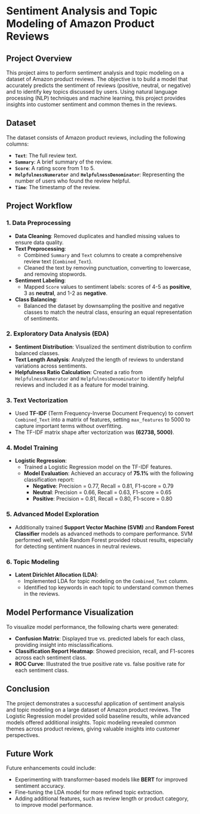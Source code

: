 # Sentiment Analysis and Topic Modeling of Amazon Product Reviews

## Project Overview
This project aims to perform sentiment analysis and topic modeling on a dataset of Amazon product reviews. The objective is to build a model that accurately predicts the sentiment of reviews (positive, neutral, or negative) and to identify key topics discussed by users. Using natural language processing (NLP) techniques and machine learning, this project provides insights into customer sentiment and common themes in the reviews.

## Dataset
The dataset consists of Amazon product reviews, including the following columns:
- **`Text`**: The full review text.
- **`Summary`**: A brief summary of the review.
- **`Score`**: A rating score from 1 to 5.
- **`HelpfulnessNumerator`** and **`HelpfulnessDenominator`**: Representing the number of users who found the review helpful.
- **`Time`**: The timestamp of the review.

## Project Workflow

### 1. Data Preprocessing
- **Data Cleaning**: Removed duplicates and handled missing values to ensure data quality.
- **Text Preprocessing**:
  - Combined `Summary` and `Text` columns to create a comprehensive review text (`Combined_Text`).
  - Cleaned the text by removing punctuation, converting to lowercase, and removing stopwords.
- **Sentiment Labeling**:
  - Mapped `Score` values to sentiment labels: scores of 4-5 as **positive**, 3 as **neutral**, and 1-2 as **negative**.
- **Class Balancing**:
  - Balanced the dataset by downsampling the positive and negative classes to match the neutral class, ensuring an equal representation of sentiments.

### 2. Exploratory Data Analysis (EDA)
- **Sentiment Distribution**: Visualized the sentiment distribution to confirm balanced classes.
- **Text Length Analysis**: Analyzed the length of reviews to understand variations across sentiments.
- **Helpfulness Ratio Calculation**: Created a ratio from `HelpfulnessNumerator` and `HelpfulnessDenominator` to identify helpful reviews and included it as a feature for model training.

### 3. Text Vectorization
- Used **TF-IDF** (Term Frequency-Inverse Document Frequency) to convert `Combined_Text` into a matrix of features, setting `max_features` to 5000 to capture important terms without overfitting.
- The TF-IDF matrix shape after vectorization was **(62738, 5000)**.

### 4. Model Training
- **Logistic Regression**:
  - Trained a Logistic Regression model on the TF-IDF features.
  - **Model Evaluation**: Achieved an accuracy of **75.1%** with the following classification report:
    - **Negative**: Precision = 0.77, Recall = 0.81, F1-score = 0.79
    - **Neutral**: Precision = 0.66, Recall = 0.63, F1-score = 0.65
    - **Positive**: Precision = 0.81, Recall = 0.80, F1-score = 0.80

### 5. Advanced Model Exploration
- Additionally trained **Support Vector Machine (SVM)** and **Random Forest Classifier** models as advanced methods to compare performance. SVM performed well, while Random Forest provided robust results, especially for detecting sentiment nuances in neutral reviews.

### 6. Topic Modeling
- **Latent Dirichlet Allocation (LDA)**:
  - Implemented LDA for topic modeling on the `Combined_Text` column.
  - Identified top keywords in each topic to understand common themes in the reviews.

## Model Performance Visualization
To visualize model performance, the following charts were generated:
- **Confusion Matrix**: Displayed true vs. predicted labels for each class, providing insight into misclassifications.
- **Classification Report Heatmap**: Showed precision, recall, and F1-scores across each sentiment class.
- **ROC Curve**: Illustrated the true positive rate vs. false positive rate for each sentiment class.

## Conclusion
The project demonstrates a successful application of sentiment analysis and topic modeling on a large dataset of Amazon product reviews. The Logistic Regression model provided solid baseline results, while advanced models offered additional insights. Topic modeling revealed common themes across product reviews, giving valuable insights into customer perspectives.

## Future Work
Future enhancements could include:
- Experimenting with transformer-based models like **BERT** for improved sentiment accuracy.
- Fine-tuning the LDA model for more refined topic extraction.
- Adding additional features, such as review length or product category, to improve model performance.
